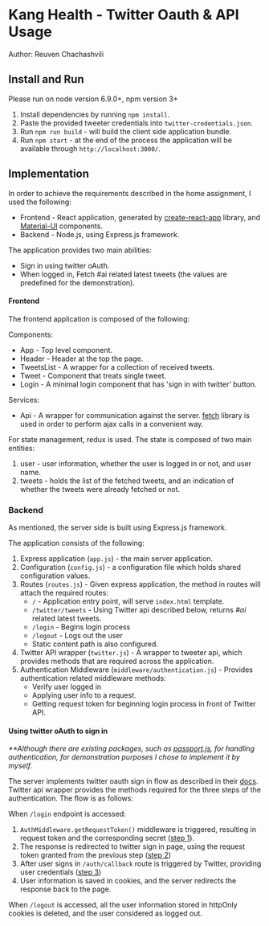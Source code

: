 # Kang Health - Twitter Oauth & API Usage
Author: Reuven Chachashvili

## Install and Run

Please run on node version 6.9.0+, npm version 3+

1. Install dependencies by running `npm install`.
2. Paste the provided tweeter credentials into `twitter-credentials.json`.
3. Run `npm run build` - will build the client side application bundle.
4. Run `npm start` - at the end of the process the application will be available through `http://localhost:3000/`.

## Implementation
In order to achieve the requirements described in the home assignment, I used the following:

- Frontend - React application, generated by [create-react-app](https://github.com/facebookincubator/create-react-app) library, and [Material-UI](http://www.material-ui.com/) components.
- Backend - Node.js, using Express.js framework.

The application provides two main abilities:
- Sign in using twitter oAuth.
- When logged in, Fetch #ai related latest tweets (the values are predefined for the demonstration).

#### Frontend

The frontend application is composed of the following:

Components:
 - App - Top level component.
 - Header - Header at the top the page.
 - TweetsList - A wrapper for a collection of received tweets.
 - Tweet - Component that treats single tweet.
 - Login - A minimal login component that has 'sign in with twitter' button.

Services:
  - Api - A wrapper for communication against the server. [fetch](https://github.com/github/fetch) library is used in order to perform ajax calls in a convenient way.


For state management, redux is used. The state is composed of two main entities:
1. user - user information, whether the user is logged in or not, and user name.
2. tweets - holds the list of the fetched tweets, and an indication of whether the tweets were already fetched or not.



### Backend

As mentioned, the server side is built using Express.js framework.

The application consists of the following:
1. Express application (`app.js`) - the main server application.
2. Configuration (`config.js`) - a configuration file which holds shared configuration values.
3. Routes (`routes.js`) - Given express application, the method in routes will attach the required routes:
    - `/` - Application entry point, will serve `index.html` template.
    - `/twitter/tweets` - Using Twitter api described below, returns _#ai_ related latest tweets.
    - `/login` - Begins login process
    - `/logout` - Logs out the user
    - Static content path is also configured.
4. Twitter API wrapper (`twitter.js`) - A wrapper to tweeter api, which provides methods that are required across the application.
5. Authentication Middleware (`middleware/authentication.js`) - Provides authentication related middleware methods:
    - Verify user logged in
    - Applying user info to a request.
    - Getting request token for beginning login process in front of Twitter API.

#### Using twitter oAuth to sign in

_**Although there are existing packages, such as [passport.js](http://passportjs.org/docs), for handling authentication,
for demonstration purposes I chose to implement it by myself._

The server implements twitter oauth sign in flow as described in their [docs](https://dev.twitter.com/web/sign-in/implementing).
Twitter api wrapper provides the methods required for the three steps of the authentication. The flow is as follows:

When `/login` endpoint is accessed:
1. `AuthMiddleware.getRequestToken()` middleware is triggered, resulting in request token and
the corresponding secret ([step 1](https://dev.twitter.com/web/sign-in/implementing#step-1-obtaining-a-request-token)).
2. The response is redirected to twitter sign in page, using the request
token granted from the previous step ([step 2](https://dev.twitter.com/web/sign-in/implementing#step-2-redirecting-the-user))
3. After user signs in `/auth/callback` route is triggered by Twitter,
providing user credentials ([step 3](https://dev.twitter.com/web/sign-in/implementing#step-3-converting-the-request-token-to-an-access-token))
4. User information is saved in cookies, and the server redirects the response back to the page.

When `/logout` is accessed, all the user information stored in httpOnly cookies is deleted, and the user considered as logged out.
